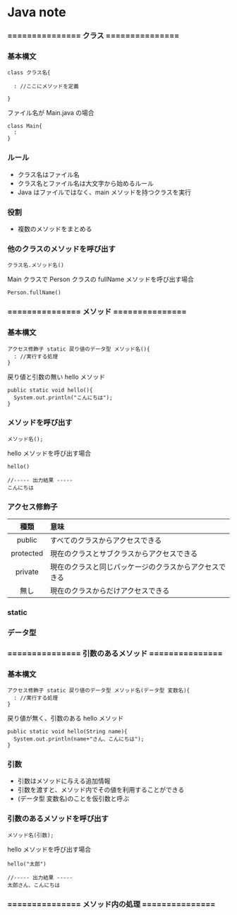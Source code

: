 # Java note

### =============== クラス ===============

### 基本構文

```
class クラス名{

  : //ここにメソッドを定義

}
```

ファイル名が Main.java の場合

```
class Main{
  :
}
```

### ルール

- クラス名はファイル名
- クラス名とファイル名は大文字から始めるルール
- Java はファイルではなく、main メソッドを持つクラスを実行

### 役割

- 複数のメソッドをまとめる

### 他のクラスのメソッドを呼び出す

```
クラス名.メソッド名()
```

Main クラスで Person クラスの fullName メソッドを呼び出す場合

```
Person.fullName()
```

### =============== メソッド ===============

### 基本構文

```
アクセス修飾子 static 戻り値のデータ型 メソッド名(){
  : //実行する処理
}
```

戻り値と引数の無い hello メソッド

```
public static void hello(){
  System.out.println("こんにちは");
}
```

### メソッドを呼び出す

```
メソッド名();
```

hello メソッドを呼び出す場合

```
hello()

//----- 出力結果 -----
こんにちは
```

### アクセス修飾子

|   種類    | 意味                                                   |
| :-------: | :----------------------------------------------------- |
|  public   | すべてのクラスからアクセスできる                       |
| protected | 現在のクラスとサブクラスからアクセスできる             |
|  private  | 現在のクラスと同じパッケージのクラスからアクセスできる |
|   無し    | 現在のクラスからだけアクセスできる                     |

### static

### データ型

### =============== 引数のあるメソッド ===============

### 基本構文

```
アクセス修飾子 static 戻り値のデータ型 メソッド名(データ型 変数名){
  : //実行する処理
}
```

戻り値が無く、引数のある hello メソッド

```
public static void hello(String name){
  System.out.println(name+"さん、こんにちは");
}
```

### 引数

- 引数はメソッドに与える追加情報
- 引数を渡すと、メソッド内でその値を利用することができる
- (データ型 変数名)のことを仮引数と呼ぶ

### 引数のあるメソッドを呼び出す

```
メソッド名(引数);
```

hello メソッドを呼び出す場合

```
hello("太郎")

//----- 出力結果 -----
太郎さん、こんにちは
```

### =============== メソッド内の処理 ===============
